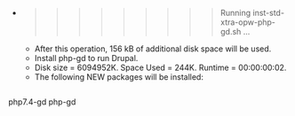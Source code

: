 * >>>>>>>>> Running inst-std-xtra-opw-php-gd.sh ...
  * After this operation, 156 kB of additional disk space will be used.
  * Install php-gd to run Drupal.
  * Disk size = 6094952K. Space Used = 244K. Runtime = 00:00:00:02.
  * The following NEW packages will be installed:
  ```bash
php7.4-gd php-gd
  ```
